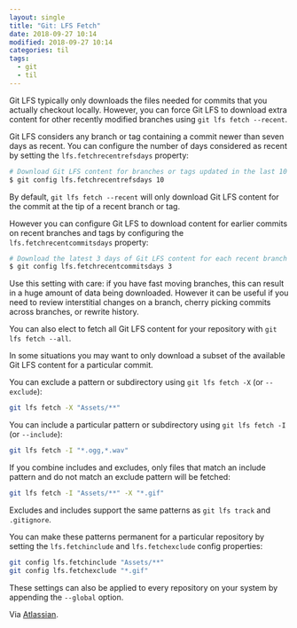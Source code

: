 ```yaml
---
layout: single
title: "Git: LFS Fetch"
date: 2018-09-27 10:14
modified: 2018-09-27 10:14
categories: til
tags:
  - git
  - til
---
```


Git LFS typically only downloads the files needed for commits that you actually checkout locally.
However, you can force Git LFS to download extra content for other recently modified branches using
`git lfs fetch --recent`.

Git LFS considers any branch or tag containing a commit newer than seven days as recent.
You can configure the number of days considered as recent by setting the `lfs.fetchrecentrefsdays` property:

```bash
# Download Git LFS content for branches or tags updated in the last 10 days.
$ git config lfs.fetchrecentrefsdays 10
```

By default, `git lfs fetch --recent` will only download Git LFS content for the commit at the tip of a recent branch or
tag.

However you can configure Git LFS to download content for earlier commits on recent branches and tags by configuring the
`lfs.fetchrecentcommitsdays` property:

```bash
# Download the latest 3 days of Git LFS content for each recent branch or tag.
$ git config lfs.fetchrecentcommitsdays 3
```

Use this setting with care: if you have fast moving branches, this can result in a huge amount of data being downloaded.
However it can be useful if you need to review interstitial changes on a branch, cherry picking commits across branches,
or rewrite history.

You can also elect to fetch all Git LFS content for your repository with `git lfs fetch --all`.

In some situations you may want to only download a subset of the available Git LFS content for a particular commit.

You can exclude a pattern or subdirectory using `git lfs fetch -X` (or `--exclude`):

```bash
git lfs fetch -X "Assets/**"
```

You can include a particular pattern or subdirectory using `git lfs fetch -I` (or `--include`):

```bash
git lfs fetch -I "*.ogg,*.wav"
```

If you combine includes and excludes, only files that match an include pattern and do not match an exclude pattern will
be fetched:

```bash
git lfs fetch -I "Assets/**" -X "*.gif"
```

Excludes and includes support the same patterns as `git lfs track` and `.gitignore`.

You can make these patterns permanent for a particular repository by setting the `lfs.fetchinclude` and
`lfs.fetchexclude` config properties:

```bash
git config lfs.fetchinclude "Assets/**"
git config lfs.fetchexclude "*.gif"
```

These settings can also be applied to every repository on your system by appending the `--global` option.

Via [Atlassian](https://www.atlassian.com/git/tutorials/git-lfs).
